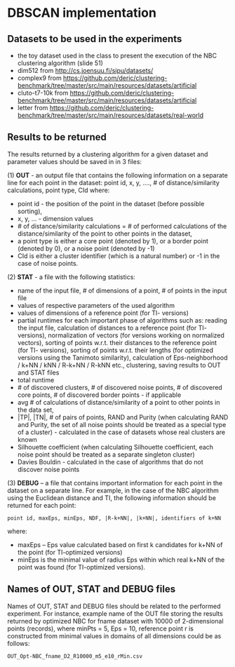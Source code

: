 # DBSCAN implementation
## Datasets to be used in the experiments 
- the toy dataset used in the class to present the execution of the NBC clustering algorithm (slide 51)
- dim512 from http://cs.joensuu.fi/sipu/datasets/
- complex9 from https://github.com/deric/clustering-benchmark/tree/master/src/main/resources/datasets/artificial
- cluto-t7-10k from https://github.com/deric/clustering-benchmark/tree/master/src/main/resources/datasets/artificial
- letter from https://github.com/deric/clustering-benchmark/tree/master/src/main/resources/datasets/real-world



## Results to be returned 

The results returned by a clustering algorithm for a given dataset and parameter values should be saved in in 3 files:

(1) **OUT** - an output file that contains the following information on a separate line for each point in the dataset:
point id, x, y, ...., \# of distance/similarity calculations, point type, CId
where:
- point id - the position of the point in the dataset (before possible sorting),
- x, y, ... - dimension values
- \# of distance/similarity calculations = \# of performed calculations of the distance/similarity of the point to other points in the dataset,
- a point type is either a core point (denoted by 1), or a border point (denoted by 0), or a noise point (denoted by -1)
- CId is either a cluster identifier (which is a natural number) or -1 in the case of noise points.

(2) **STAT** - a file with the following statistics:
- name of the input file, \# of dimensions of a point, \# of points in the input file
- values of respective parameters of the used algorithm
- values of dimensions of a reference point (for TI- versions)
- partial runtimes for each important phase of algorithms such as:
reading the input file, calculation of distances to a reference point (for TI- versions), normalization of vectors (for versions working on normalized vectors), sorting of points w.r.t. their distances to the reference point (for TI- versions), sorting of points w.r.t. their lengths (for optimized versions using the Tanimoto similarity), calculation of Eps-neighborhood / k+NN / kNN / R-k+NN / R-kNN etc., clustering, saving results to OUT and STAT files
- total runtime
- \# of discovered clusters, # of discovered noise points, \# of discovered core points, \# of discovered border points - if applicable
- avg \# of calculations of distance/similarity of a point to other points in the data set,
- |TP|, |TN|, \# of pairs of points, RAND and Purity (when calculating RAND and Purity, the set of all noise points should be treated as a special type of a cluster) - calculated in the case of datasets whose real clusters are known
- Silhouette coefficient (when calculating Silhouette coefficient, each noise point should be treated as a separate singleton cluster)
- Davies Bouldin - calculated in the case of algorithms that do not discover noise points

(3) **DEBUG** – a file that contains important information for each point in the dataset on a separate line. For example, in the case of the NBC algorithm using the Euclidean distance and TI, the following information should be returned for each point:

    point id, maxEps, minEps, NDF, |R-k+NN|, |k+NN|, identifiers of k+NN
where:
- maxEps – Eps value calculated based on first k candidates for k+NN of the point (for TI-optimized versions)
- minEps is the minimal value of radius Eps within which real k+NN of the point was found (for TI-optimized versions).

## Names of OUT, STAT and DEBUG files 
Names of OUT, STAT and DEBUG files should be related to the performed experiment. For instance, example name of the OUT file storing the results returned by optimized NBC for fname dataset with 10000 of 2-dimensional points (records), where minPts = 5, Eps = 10, reference point r is constructed from minimal values in domains of all dimensions could be as follows:

    OUT_Opt-NBC_fname_D2_R10000_m5_e10_rMin.csv
